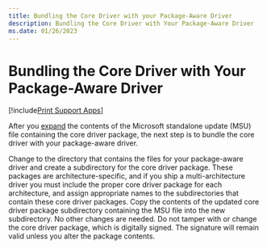 ```yaml
---
title: Bundling the Core Driver with your Package-Aware Driver
description: Bundling the Core Driver with Your Package-Aware Driver
ms.date: 01/26/2023
---
```


# Bundling the Core Driver with Your Package-Aware Driver

[!include[Print Support Apps](../includes/print-support-apps.md)]

After you [expand](getting-the-updated-core-driver-package.md) the contents of the Microsoft standalone update (MSU) file containing the core driver package, the next step is to bundle the core driver with your package-aware driver.

Change to the directory that contains the files for your package-aware driver and create a subdirectory for the core driver package. These packages are architecture-specific, and if you ship a multi-architecture driver you must include the proper core driver package for each architecture, and assign appropriate names to the subdirectories that contain these core driver packages. Copy the contents of the updated core driver package subdirectory containing the MSU file into the new subdirectory. No other changes are needed. Do not tamper with or change the core driver package, which is digitally signed. The signature will remain valid unless you alter the package contents.
